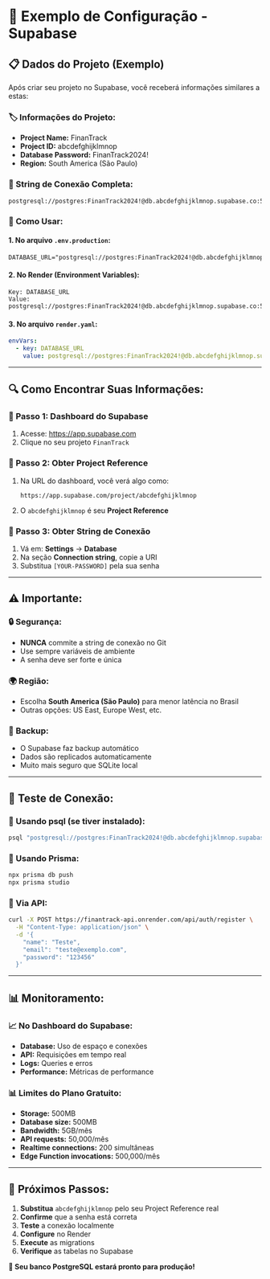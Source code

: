 # 🔗 Exemplo de Configuração - Supabase

## 📋 **Dados do Projeto (Exemplo)**

Após criar seu projeto no Supabase, você receberá informações similares a estas:

### **🏷️ Informações do Projeto:**
- **Project Name:** FinanTrack
- **Project ID:** abcdefghijklmnop
- **Database Password:** FinanTrack2024!
- **Region:** South America (São Paulo)

### **🔗 String de Conexão Completa:**
```
postgresql://postgres:FinanTrack2024!@db.abcdefghijklmnop.supabase.co:5432/postgres
```

### **🔧 Como Usar:**

#### **1. No arquivo `.env.production`:**
```env
DATABASE_URL="postgresql://postgres:FinanTrack2024!@db.abcdefghijklmnop.supabase.co:5432/postgres"
```

#### **2. No Render (Environment Variables):**
```
Key: DATABASE_URL
Value: postgresql://postgres:FinanTrack2024!@db.abcdefghijklmnop.supabase.co:5432/postgres
```

#### **3. No arquivo `render.yaml`:**
```yaml
envVars:
  - key: DATABASE_URL
    value: postgresql://postgres:FinanTrack2024!@db.abcdefghijklmnop.supabase.co:5432/postgres
```

---

## 🔍 **Como Encontrar Suas Informações:**

### **📍 Passo 1: Dashboard do Supabase**
1. Acesse: https://app.supabase.com
2. Clique no seu projeto `FinanTrack`

### **📍 Passo 2: Obter Project Reference**
1. Na URL do dashboard, você verá algo como:
   ```
   https://app.supabase.com/project/abcdefghijklmnop
   ```
2. O `abcdefghijklmnop` é seu **Project Reference**

### **📍 Passo 3: Obter String de Conexão**
1. Vá em: **Settings** → **Database**
2. Na seção **Connection string**, copie a URI
3. Substitua `[YOUR-PASSWORD]` pela sua senha

---

## ⚠️ **Importante:**

### **🔒 Segurança:**
- **NUNCA** commite a string de conexão no Git
- Use sempre variáveis de ambiente
- A senha deve ser forte e única

### **🌍 Região:**
- Escolha **South America (São Paulo)** para menor latência no Brasil
- Outras opções: US East, Europe West, etc.

### **💾 Backup:**
- O Supabase faz backup automático
- Dados são replicados automaticamente
- Muito mais seguro que SQLite local

---

## 🧪 **Teste de Conexão:**

### **🔧 Usando psql (se tiver instalado):**
```bash
psql "postgresql://postgres:FinanTrack2024!@db.abcdefghijklmnop.supabase.co:5432/postgres"
```

### **🔧 Usando Prisma:**
```bash
npx prisma db push
npx prisma studio
```

### **🔧 Via API:**
```bash
curl -X POST https://finantrack-api.onrender.com/api/auth/register \
  -H "Content-Type: application/json" \
  -d '{
    "name": "Teste",
    "email": "teste@exemplo.com", 
    "password": "123456"
  }'
```

---

## 📊 **Monitoramento:**

### **📈 No Dashboard do Supabase:**
- **Database:** Uso de espaço e conexões
- **API:** Requisições em tempo real
- **Logs:** Queries e erros
- **Performance:** Métricas de performance

### **📊 Limites do Plano Gratuito:**
- **Storage:** 500MB
- **Database size:** 500MB
- **Bandwidth:** 5GB/mês
- **API requests:** 50,000/mês
- **Realtime connections:** 200 simultâneas
- **Edge Function invocations:** 500,000/mês

---

## 🎯 **Próximos Passos:**

1. **Substitua** `abcdefghijklmnop` pelo seu Project Reference real
2. **Confirme** que a senha está correta
3. **Teste** a conexão localmente
4. **Configure** no Render
5. **Execute** as migrations
6. **Verifique** as tabelas no Supabase

**🚀 Seu banco PostgreSQL estará pronto para produção!**
